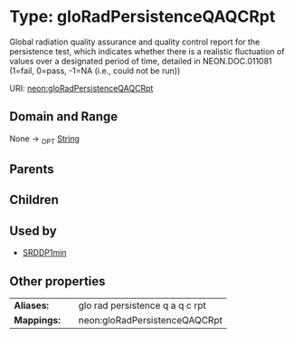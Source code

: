 
# Type: gloRadPersistenceQAQCRpt


Global radiation quality assurance and quality control report for the persistence test, which indicates  whether there is a realistic fluctuation of values over a designated period of time, detailed in NEON.DOC.011081 (1=fail, 0=pass, -1=NA (i.e., could not be run))

URI: [neon:gloRadPersistenceQAQCRpt](https://data.neonscience.org/gloRadPersistenceQAQCRpt)


## Domain and Range

None ->  <sub>OPT</sub> [String](types/String.md)

## Parents


## Children


## Used by

 * [SRDDP1min](SRDDP1min.md)

## Other properties

|  |  |  |
| --- | --- | --- |
| **Aliases:** | | glo rad persistence q a q c rpt |
| **Mappings:** | | neon:gloRadPersistenceQAQCRpt |

